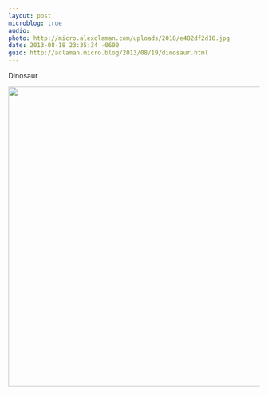 ```yaml
---
layout: post
microblog: true
audio: 
photo: http://micro.alexclaman.com/uploads/2018/e482df2d16.jpg
date: 2013-08-18 23:35:34 -0600
guid: http://aclaman.micro.blog/2013/08/19/dinosaur.html
---
```

Dinosaur

<img src="http://micro.alexclaman.com/uploads/2018/e482df2d16.jpg" width="600" height="600" />
